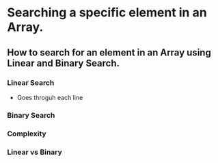 # Searching a specific element in an Array.

## How to search for an element in an Array using Linear and Binary Search.

### Linear Search

- Goes throguh each line

### Binary Search

### Complexity

### Linear vs Binary
